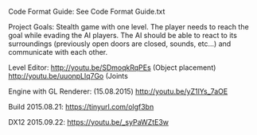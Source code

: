 Code Format Guide:
See Code Format Guide.txt

Project Goals:
Stealth game with one level.
The player needs to reach the goal while evading the AI players.
The AI should be able to react to its surroundings (previously open doors are closed, sounds, etc...) and communicate with each other.

Level Editor:
http://youtu.be/SDmoqkRqPEs (Object placement)
http://youtu.be/uuonpLlq7Go (Joints

Engine with GL Renderer: (15.08.2015)
http://youtu.be/yZ1lYs_7aOE

Build 2015.08.21:
https://tinyurl.com/olgf3bn

DX12 2015.09.22:
https://youtu.be/_syPaWZtE3w